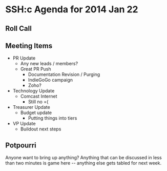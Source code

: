 SSH:c Agenda for 2014 Jan 22
============================

Roll Call
---------

Meeting Items
-------------

- PR Update
	- Any new leads / members?
	- Great PR Push
		- Documentation Revision / Purging
		- IndieGoGo campaign
		- Zoho?
- Technology Update
	- Comcast Internet
		- Still no =(
- Treasurer Update
	- Budget update
		- Putting things into tiers
- VP Update
	- Buildout next steps

Potpourri
---------

Anyone want to bring up anything? Anything that can be discussed in less than two minutes is game here -- anything else gets tabled for next week.
